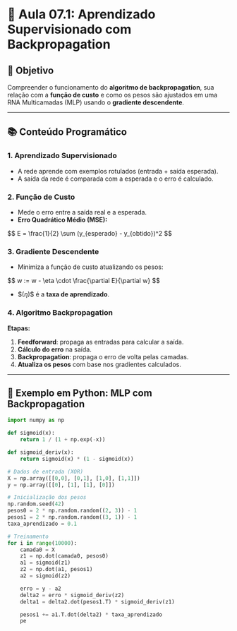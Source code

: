 # 🧠 Aula 07.1: Aprendizado Supervisionado com Backpropagation

## 🎯 Objetivo
Compreender o funcionamento do **algoritmo de backpropagation**, sua relação com a **função de custo** e como os pesos são ajustados em uma RNA Multicamadas (MLP) usando o **gradiente descendente**.

---

## 📚 Conteúdo Programático

### 1. Aprendizado Supervisionado
- A rede aprende com exemplos rotulados (entrada + saída esperada).
- A saída da rede é comparada com a esperada e o erro é calculado.

### 2. Função de Custo
- Mede o erro entre a saída real e a esperada.
- **Erro Quadrático Médio (MSE):**

\$$ E = \frac{1}{2} \sum (y_{esperado} - y_{obtido})^2 \$$

### 3. Gradiente Descendente
- Minimiza a função de custo atualizando os pesos:

\$$ w := w - \eta \cdot \frac{\partial E}{\partial w} \$$

- \$$(\eta)\$$ é a **taxa de aprendizado**.

### 4. Algoritmo Backpropagation
**Etapas:**
1. **Feedforward**: propaga as entradas para calcular a saída.
2. **Cálculo do erro** na saída.
3. **Backpropagation**: propaga o erro de volta pelas camadas.
4. **Atualiza os pesos** com base nos gradientes calculados.

---

## 🔧 Exemplo em Python: MLP com Backpropagation

```python
import numpy as np

def sigmoid(x):
    return 1 / (1 + np.exp(-x))

def sigmoid_deriv(x):
    return sigmoid(x) * (1 - sigmoid(x))

# Dados de entrada (XOR)
X = np.array([[0,0], [0,1], [1,0], [1,1]])
y = np.array([[0], [1], [1], [0]])

# Inicialização dos pesos
np.random.seed(42)
pesos0 = 2 * np.random.random((2, 3)) - 1
pesos1 = 2 * np.random.random((3, 1)) - 1
taxa_aprendizado = 0.1

# Treinamento
for i in range(10000):
    camada0 = X
    z1 = np.dot(camada0, pesos0)
    a1 = sigmoid(z1)
    z2 = np.dot(a1, pesos1)
    a2 = sigmoid(z2)

    erro = y - a2
    delta2 = erro * sigmoid_deriv(z2)
    delta1 = delta2.dot(pesos1.T) * sigmoid_deriv(z1)

    pesos1 += a1.T.dot(delta2) * taxa_aprendizado
    pe
